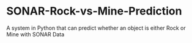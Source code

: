 # SONAR-Rock-vs-Mine-Prediction
A system in Python that can predict whether an object is either Rock or Mine with SONAR Data
